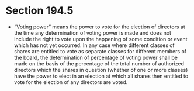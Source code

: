 # Section 194.5

- “Voting power” means the power to vote for the election of directors at the time any determination of voting power is made and does not include the right to vote upon the happening of some condition or event which has not yet occurred. In any case where different classes of shares are entitled to vote as separate classes for different members of the board, the determination of percentage of voting power shall be made on the basis of the percentage of the total number of authorized directors which the shares in question (whether of one or more classes) have the power to elect in an election at which all shares then entitled to vote for the election of any directors are voted.